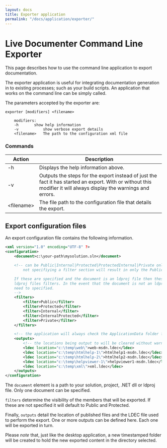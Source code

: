 ```yaml
---
layout: docs
title: Exporter application
permalink: "/docs/application/exporter/"
---
```

# Live Documenter Command Line Exporter

This page describes how to use the command line application to export documentation.

The exporter application is useful for integrating documentation generation in to existing 
processes; such as your build scripts. An application that works on the command line can be
simply called.

The parameters accepted by the exporter are:

```shell
exporter [modifiers] <filename>

    modifiers:
    -h		 show help information
    -v           show verbose export details
    <filename>   The path to the configuration xml file
```


### Commands

<table>
    <thead>
        <tr>
            <th>Action</th>
            <th>Description</th>
        </tr>
    </thead>
    <tbody>
        <tr>
            <td>-h</td>
            <td>Displays the help information above.</td>
        </tr>
        <tr>
            <td>-v</td>
            <td>Outputs the steps for the export instead of just the fact it has started an export. With or without this modifier it will always display the warnings and errors.</td>
        </tr>
        <tr>
            <td>&lt;filename></td>
            <td>The file path to the configuration file that details the export.</td>
        </tr>
    </tbody>
</table>

## Export configuration files

An export configuration file contains the following information.

```xml
<xml version="1.0" encoding="UTF-8" ?>
<configuration>
    <document>c:\your-path\mysolution.sln</document>

    <!-- can be Public|Internal|Protected|ProtectedInternal|Private only those detailed will be output,
        not specifiying a filter section will result in only the Public members being exported.

    If these are specified and the document is an ldproj file then these will override the
    ldproj files filters. In the event that the document is not an ldprof file these will
    need to specified.
    -->
    <filters>
        <filter>Public</filter>
        <filter>Protected</filter>
        <filter>Internal</filter>
        <filter>InternalProtected</filter>
        <filter>Private</filter>
    </filters>

    <!-- the application will always check the ApplicationData folder for LDEC files -->
    <outputs>
        <!-- the locations being output to will be cleared without warning -->
        <ldec location="c:\temp\web\">web-msdn.ldec</ldec>
        <ldec location="c:\temp\htmlhelp-1\">htmlhelp1-msdn.ldec</ldec>
        <ldec location="c:\temp\htmlhelp-2\">htmlhelp2-msdn.ldec</ldec>
        <ldec location="c:\temp\helpviewer-1\">helpviewer1-msdn.ldec</ldec>
        <ldec location="c:\temp\xml\">xml.ldec</ldec>
    </outputs>
</configuration>
```

The `document` element is a path to your solution, project, .NET dll or ldproj file. Only one document 
can be specified.

`filters` determine the visibility of the members that will be exported. If these are not specified it 
will default to Public and Protected.

Finally, `outputs` detail the location of published files and the LDEC file used to perform the export. 
One or more outputs can be defined here. Each one will be exported in turn.

Please _note_ that, just like the desktop application, a new timestamped folder will be created to hold
the new exported content in the directory selected.